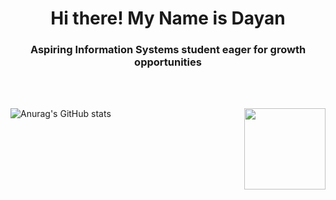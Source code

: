 <h1 align="center">Hi there! My Name is Dayan </h1>
<h3 align="center">Aspiring Information Systems student eager for growth opportunities</h3> 

<br>
<br>

![Anurag's GitHub stats](https://github-readme-stats.vercel.app/api?username=DayanFA&theme=jolly&show_icons=true)
<img  align= "right" height="130em" src="https://github-readme-stats.vercel.app/api/top-langs/?username=DayanFA&layout=compact&langs_count=16&theme=jolly"/>
